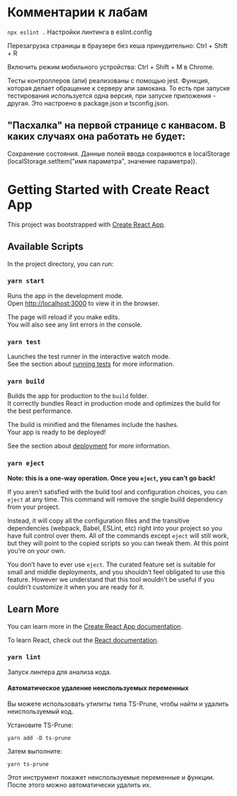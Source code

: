 # Комментарии к лабам

`npx eslint .`
Настройки линтинга в eslint.config

Перезагрузка страницы в браузере без кеша принудительно: Ctrl + Shift + R

Включить режим мобильного устройства: Ctrl + Shift + M в Chrome.

Тесты контроллеров (апи) реализованы с помощью jest. 
Функция, которая делает обращение к серверу апи замокана.
То есть при запуске тестирования используется одна версия, при запуске приложения - другая.
Это настроено в package.json и tsconfig.json.

"Пасхалка" на первой странице с канвасом.
В каких случаях она работать не будет:
- 

Сохранение состояния.
Данные полей ввода сохраняются в localStorage (localStorage.setItem("имя параметра", значение параметра)). 






# Getting Started with Create React App

This project was bootstrapped with [Create React App](https://github.com/facebook/create-react-app).

## Available Scripts

In the project directory, you can run:

### `yarn start`

Runs the app in the development mode.\
Open [http://localhost:3000](http://localhost:3000) to view it in the browser.

The page will reload if you make edits.\
You will also see any lint errors in the console.

### `yarn test`

Launches the test runner in the interactive watch mode.\
See the section about [running tests](https://facebook.github.io/create-react-app/docs/running-tests) for more information.

### `yarn build`

Builds the app for production to the `build` folder.\
It correctly bundles React in production mode and optimizes the build for the best performance.

The build is minified and the filenames include the hashes.\
Your app is ready to be deployed!

See the section about [deployment](https://facebook.github.io/create-react-app/docs/deployment) for more information.

### `yarn eject`

**Note: this is a one-way operation. Once you `eject`, you can’t go back!**

If you aren’t satisfied with the build tool and configuration choices, you can `eject` at any time. This command will remove the single build dependency from your project.

Instead, it will copy all the configuration files and the transitive dependencies (webpack, Babel, ESLint, etc) right into your project so you have full control over them. All of the commands except `eject` will still work, but they will point to the copied scripts so you can tweak them. At this point you’re on your own.

You don’t have to ever use `eject`. The curated feature set is suitable for small and middle deployments, and you shouldn’t feel obligated to use this feature. However we understand that this tool wouldn’t be useful if you couldn’t customize it when you are ready for it.

## Learn More

You can learn more in the [Create React App documentation](https://facebook.github.io/create-react-app/docs/getting-started).

To learn React, check out the [React documentation](https://reactjs.org/).

### `yarn lint`

Запуск линтера для анализа кода.

#### Автоматическое удаление неиспользуемых переменных

Вы можете использовать утилиты типа TS-Prune, чтобы найти и удалить неиспользуемый код.

Установите TS-Prune:

`yarn add -D ts-prune`

Затем выполните:

`yarn ts-prune`

Этот инструмент покажет неиспользуемые переменные и функции. После этого можно автоматически удалить их.
